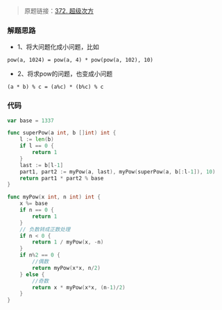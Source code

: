 > 原题链接：[372. 超级次方](https://leetcode-cn.com/problems/super-pow/)

### 解题思路
* 1、将大问题化成小问题，比如
```
pow(a, 1024) = pow(a, 4) * pow(pow(a, 102), 10)
```
* 2、将求pow的问题，也变成小问题
```
(a * b) % c = (a%c) * (b%c) % c
```
### 代码

```go
var base = 1337

func superPow(a int, b []int) int {
	l := len(b)
	if l == 0 {
		return 1
	}
	last := b[l-1]
	part1, part2 := myPow(a, last), myPow(superPow(a, b[:l-1]), 10)
	return part1 * part2 % base
}

func myPow(x int, n int) int {
	x %= base
	if n == 0 {
		return 1
	}
    // 负数转成正数处理
	if n < 0 {
		return 1 / myPow(x, -n)
	}
	if n%2 == 0 {
		//偶数
		return myPow(x*x, n/2)
	} else {
		//奇数
		return x * myPow(x*x, (n-1)/2)
	}
}
```

